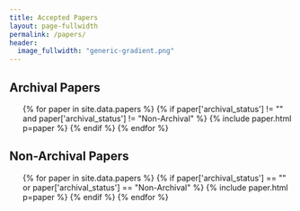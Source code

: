 ```yaml
---
title: Accepted Papers
layout: page-fullwidth
permalink: /papers/
header:
  image_fullwidth: "generic-gradient.png"
---
```


<!-- All papers, with their reviews and other details, are also available on [OpenReview](https://openreview.net/group?id=AKBC.ws/2022/Conference). -->

## Archival Papers

<ul>
{% for paper in site.data.papers %}
    {% if paper['archival_status'] != "" and paper['archival_status'] != "Non-Archival" %}
        {% include paper.html p=paper %}
    {% endif %}
{% endfor %}
</ul>

## Non-Archival Papers

<ul>
{% for paper in site.data.papers %}
    {% if paper['archival_status'] == "" or paper['archival_status'] == "Non-Archival" %}
        {% include paper.html p=paper %}
    {% endif %}
{% endfor %}
</ul>